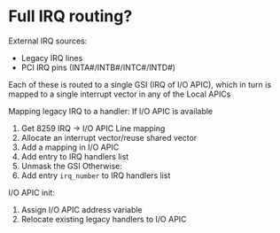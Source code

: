 Full IRQ routing?
=================

External IRQ sources:
* Legacy IRQ lines
* PCI IRQ pins (INTA#/INTB#/INTC#/INTD#)

Each of these is routed to a single GSI (IRQ of I/O APIC),
which in turn is mapped to a single interrupt vector in any of the Local APICs

Mapping legacy IRQ to a handler:
If I/O APIC is available
1. Get 8259 IRQ -> I/O APIC Line mapping
2. Allocate an interrupt vector/reuse shared vector
3. Add a mapping in I/O APIC
4. Add entry to IRQ handlers list
5. Unmask the GSI
Otherwise:
1. Add entry `irq_number` to IRQ handlers list

I/O APIC init:
1. Assign I/O APIC address variable
2. Relocate existing legacy handlers to I/O APIC
